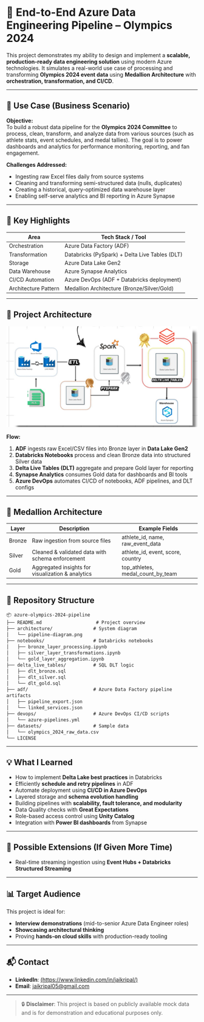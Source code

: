 # 🏅 End-to-End Azure Data Engineering Pipeline – Olympics 2024

This project demonstrates my ability to design and implement a **scalable, production-ready data engineering solution** using modern Azure technologies. It simulates a real-world use case of processing and transforming **Olympics 2024 event data** using **Medallion Architecture** with **orchestration, transformation, and CI/CD**.

---

## 🧩 Use Case (Business Scenario)

**Objective:**  
To build a robust data pipeline for the **Olympics 2024 Committee** to process, clean, transform, and analyze data from various sources (such as athlete stats, event schedules, and medal tallies). The goal is to power dashboards and analytics for performance monitoring, reporting, and fan engagement.

**Challenges Addressed:**
- Ingesting raw Excel files daily from source systems
- Cleaning and transforming semi-structured data (nulls, duplicates)
- Creating a historical, query-optimized data warehouse layer
- Enabling self-serve analytics and BI reporting in Azure Synapse

---

## 🚀 Key Highlights

| Area                  | Tech Stack / Tool                                |
|-----------------------|--------------------------------------------------|
| Orchestration         | Azure Data Factory (ADF)                         |
| Transformation        | Databricks (PySpark) + Delta Live Tables (DLT)  |
| Storage               | Azure Data Lake Gen2                            |
| Data Warehouse        | Azure Synapse Analytics                         |
| CI/CD Automation      | Azure DevOps (ADF + Databricks deployment)      |
| Architecture Pattern  | Medallion Architecture (Bronze/Silver/Gold)     |

---

## 🧱 Project Architecture

![Architecture Diagram](architecture/pipeline_diagram.png)

**Flow:**

1. **ADF** ingests raw Excel/CSV files into Bronze layer in **Data Lake Gen2**
2. **Databricks Notebooks** process and clean Bronze data into structured Silver data
3. **Delta Live Tables (DLT)** aggregate and prepare Gold layer for reporting
4. **Synapse Analytics** consumes Gold data for dashboards and BI tools
5. **Azure DevOps** automates CI/CD of notebooks, ADF pipelines, and DLT configs

---

## 🔗 Medallion Architecture

| Layer   | Description                                            | Example Fields                     |
|---------|--------------------------------------------------------|------------------------------------|
| Bronze  | Raw ingestion from source files                        | athlete_id, name, raw_event_data   |
| Silver  | Cleaned & validated data with schema enforcement       | athlete_id, event, score, country  |
| Gold    | Aggregated insights for visualization & analytics      | top_athletes, medal_count_by_team  |

---

## 📂 Repository Structure

```
📦 azure-olympics-2024-pipeline
├── README.md                    # Project overview
├── architecture/               # System diagram
│   └── pipeline-diagram.png
├── notebooks/                  # Databricks notebooks
│   ├── bronze_layer_processing.ipynb
│   ├── silver_layer_transformations.ipynb
│   └── gold_layer_aggregation.ipynb
├── delta_live_tables/          # SQL DLT logic
│   ├── dlt_bronze.sql
│   ├── dlt_silver.sql
│   └── dlt_gold.sql
├── adf/                        # Azure Data Factory pipeline artifacts
│   ├── pipeline_export.json
│   └── linked_services.json
├── devops/                     # Azure DevOps CI/CD scripts
│   └── azure-pipelines.yml
├── datasets/                   # Sample data
│   └── olympics_2024_raw_data.csv
└── LICENSE
```

---

## 💡 What I Learned

- How to implement **Delta Lake best practices** in Databricks
- Efficiently **schedule and retry pipelines** in ADF
- Automate deployment using **CI/CD in Azure DevOps**
- Layered storage and **schema evolution handling**
- Building pipelines with **scalability, fault tolerance, and modularity**
- Data Quality checks with **Great Expectations**
- Role-based access control using **Unity Catalog**
- Integration with **Power BI dashboards** from Synapse

---

## 🧪 Possible Extensions (If Given More Time)

- Real-time streaming ingestion using **Event Hubs + Databricks Structured Streaming**

---

## 📊 Target Audience

This project is ideal for:

- **Interview demonstrations** (mid-to-senior Azure Data Engineer roles)
- **Showcasing architectural thinking**
- Proving **hands-on cloud skills** with production-ready tooling

---

## 📬 Contact

- **LinkedIn**: [(https://www.linkedin.com/in/jaikripal/)](#)
- **Email**: jaikripal05@gmail.com

---

> 🔒 **Disclaimer**: This project is based on publicly available mock data and is for demonstration and educational purposes only.
